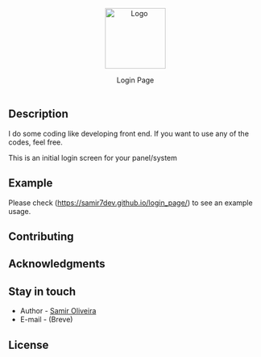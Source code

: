 <p align="center">
  <a href="(https://github.com/Samir7Dev/)" target="blank">
    <img src="[file:///S:/Downloads/2250207-removebg-preview.png](https://cdn-icons-png.flaticon.com/512/2250/2250207.png)" width="120" alt="Logo" />
  </a>
</p>

<p align="center">
  <p align="center">
   Login Page
    <br/>
    <br/>
  </p>
</p>

## Description

I do some coding like developing front end. If you want to use any of the codes, feel free.

This is an initial login screen for your panel/system

## Example
Please check (https://samir7dev.github.io/login_page/) to see an example usage.

## Contributing

## Acknowledgments

## Stay in touch

* Author - [Samir Oliveira](https://github.com/Samir7Dev/)
* E-mail - (Breve)

## License

